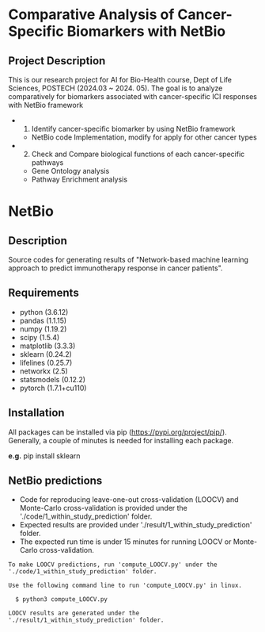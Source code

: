 # Comparative Analysis of Cancer-Specific Biomarkers with NetBio
## Project Description
This is our research project for AI for Bio-Health course, Dept of Life Sciences, POSTECH (2024.03 ~ 2024. 05).
The goal is to analyze comparatively for biomarkers associated with cancer-specific ICI responses with NetBio framework
+ 1) Identify cancer-specific biomarker by using NetBio framework 
  + NetBio code Implementation, modify for apply for other cancer types
+ 2) Check and Compare biological functions of each cancer-specific pathways
  + Gene Ontology analysis 
  + Pathway Enrichment analysis


# NetBio
## Description
Source codes for generating results of "Network-based machine learning approach to predict immunotherapy response in cancer patients". 


## Requirements
- python (3.6.12)
- pandas (1.1.15)
- numpy (1.19.2)
- scipy (1.5.4)
- matplotlib (3.3.3)
- sklearn (0.24.2)
- lifelines (0.25.7)
- networkx (2.5)
- statsmodels (0.12.2)
- pytorch (1.7.1+cu110)

## Installation
All packages can be installed via pip (https://pypi.org/project/pip/). Generally, a couple of minutes is needed for installing each package.

**e.g.** pip install sklearn


## NetBio predictions
- Code for reproducing leave-one-out cross-validation (LOOCV) and Monte-Carlo cross-validation is provided under the './code/1_within_study_prediction' folder.
- Expected results are provided under './result/1_within_study_prediction' folder.
- The expected run time is under 15 minutes for running LOOCV or Monte-Carlo cross-validation.




```
To make LOOCV predictions, run 'compute_LOOCV.py' under the './code/1_within_study_prediction' folder.

Use the following command line to run 'compute_LOOCV.py' in linux.

  $ python3 compute_LOOCV.py

LOOCV results are generated under the './result/1_within_study_prediction' folder.
```

